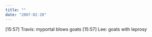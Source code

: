 ```yaml
---
title: ""
date: "2007-02-20"
---
```


\[15:57\] Travis: myportal blows goats \[15:57\] Lee: goats with leprosy
